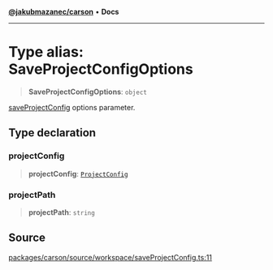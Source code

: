 [**@jakubmazanec/carson**](../README.md) • **Docs**

---

# Type alias: SaveProjectConfigOptions

> **SaveProjectConfigOptions**: `object`

[saveProjectConfig](../functions/saveProjectConfig.md) options parameter.

## Type declaration

### projectConfig

> **projectConfig**: [`ProjectConfig`](ProjectConfig.md)

### projectPath

> **projectPath**: `string`

## Source

[packages/carson/source/workspace/saveProjectConfig.ts:11](https://github.com/jakubmazanec/tools/blob/2f8bfe433bf76006231c1e3b5197238029672b8c/packages/carson/source/workspace/saveProjectConfig.ts#L11)
